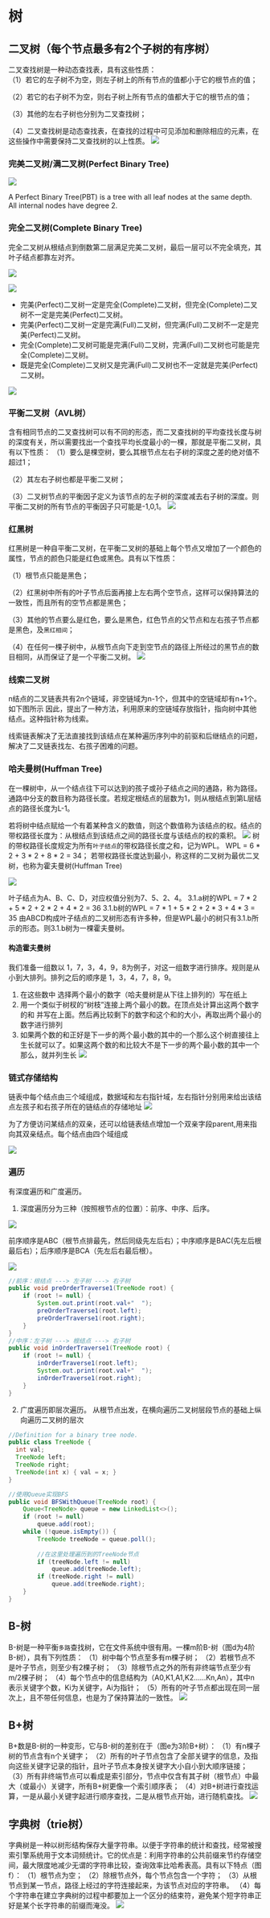 # 树
## 二叉树（每个节点最多有2个子树的有序树）

二叉查找树是一种动态查找表，具有这些性质：                                 
（1）若它的左子树不为空，则左子树上的所有节点的值都小于它的根节点的值；

（2）若它的右子树不为空，则右子树上所有节点的值都大于它的根节点的值；

（3）其他的左右子树也分别为二叉查找树；

（4）二叉查找树是动态查找表，在查找的过程中可见添加和删除相应的元素，在这些操作中需要保持二叉查找树的以上性质。
![](pic/二叉树.jpg)

### 完美二叉树/满二叉树(Perfect Binary Tree)
![](pic/满二叉树.png)

A Perfect Binary Tree(PBT) is a tree with all leaf nodes at the same depth. 
All internal nodes have degree 2.

### 完全二叉树(Complete Binary Tree)
完全二叉树从根结点到倒数第二层满足完美二叉树，最后一层可以不完全填充，其叶子结点都靠左对齐。

![](pic/完全二叉树.png)

![](pic/full-complete.png)

- 完美(Perfect)二叉树一定是完全(Complete)二叉树，但完全(Complete)二叉树不一定是完美(Perfect)二叉树。
- 完美(Perfect)二叉树一定是完满(Full)二叉树，但完满(Full)二叉树不一定是完美(Perfect)二叉树。
- 完全(Complete)二叉树可能是完满(Full)二叉树，完满(Full)二叉树也可能是完全(Complete)二叉树。
- 既是完全(Complete)二叉树又是完满(Full)二叉树也不一定就是完美(Perfect)二叉树。

![](pic/full-complete-perfect.png)


### 平衡二叉树（AVL树）
含有相同节点的二叉查找树可以有不同的形态，而二叉查找树的平均查找长度与树的深度有关，所以需要找出一个查找平均长度最小的一棵，那就是平衡二叉树，具有以下性质：
（1）要么是棵空树，要么其根节点左右子树的深度之差的绝对值不超过1；

（2）其左右子树也都是平衡二叉树；

（3）二叉树节点的平衡因子定义为该节点的左子树的深度减去右子树的深度。则平衡二叉树的所有节点的平衡因子只可能是-1,0,1。
![](pic/平衡二叉树.jpg)

### 红黑树
红黑树是一种自平衡二叉树，在平衡二叉树的基础上每个节点又增加了一个颜色的属性，节点的颜色只能是红色或黑色。具有以下性质：

（1）根节点只能是黑色；

（2）红黑树中所有的叶子节点后面再接上左右两个空节点，这样可以保持算法的一致性，而且所有的空节点都是黑色；

（3）其他的节点要么是红色，要么是黑色，红色节点的父节点和左右孩子节点都是黑色，及`黑红相间`；

（4）在任何一棵子树中，从根节点向下走到空节点的路径上所经过的黑节点的数目相同，从而保证了是一个平衡二叉树。
![](pic/红黑树.jpg)

### 线索二叉树
n结点的二叉链表共有2n个链域，非空链域为n-1个，但其中的空链域却有n+1个。如下图所示
因此，提出了一种方法，利用原来的空链域存放指针，指向树中其他结点。这种指针称为线索。

线索链表解决了无法直接找到该结点在某种遍历序列中的前驱和后继结点的问题，解决了二叉链表找左、右孩子困难的问题。

### 哈夫曼树(Huffman Tree)
在一棵树中，从一个结点往下可以达到的孩子或孙子结点之间的通路，称为路径。通路中分支的数目称为路径长度。若规定根结点的层数为1，则从根结点到第L层结点的路径长度为L-1。

若将树中结点赋给一个有着某种含义的数值，则这个数值称为该结点的权。结点的带权路径长度为：从根结点到该结点之间的路径长度与该结点的权的乘积。
![](pic/带权二叉树.png)
树的带权路径长度规定为所有`叶子结点`的带权路径长度之和，记为WPL。
WPL = 6 * 2 + 3 * 2 + 8 * 2 = 34；
若带权路径长度达到最小，称这样的二叉树为最优二叉树，也称为霍夫曼树(Huffman Tree)

![](pic/哈夫曼树.png)

叶子结点为A、B、C、D，对应权值分别为7、5、2、4。
3.1.a树的WPL = 7 * 2 + 5 * 2 + 2 * 2 + 4 * 2 = 36
3.1.b树的WPL = 7 * 1 + 5 * 2 + 2 * 3 + 4 * 3 = 35
由ABCD构成叶子结点的二叉树形态有许多种，但是WPL最小的树只有3.1.b所示的形态。则3.1.b树为一棵霍夫曼树。

#### 构造霍夫曼树
我们准备一组数以 1，7，3，4，9，8为例子，对这一组数字进行排序。规则是从小到大排列。排列之后的顺序是 1，3，4，7，8，9。
1. 在这些数中 选择两个最小的数字（哈夫曼树是从下往上排列的）写在纸上
2. 用一个类似于树杈的“树枝”连接上两个最小的数。在顶点处计算出这两个数字的和 并写在上面。然后再比较剩下的数字和这个和的大小，再取出两个最小的数字进行排列
3. 如果两个数的和正好是下一步的两个最小数的其中的一个那么这个树直接往上生长就可以了。如果这两个数的和比较大不是下一步的两个最小数的其中一个那么，就并列生长
![](pic/构造霍夫曼树.png)


### 链式存储结构
链表中每个结点由三个域组成，数据域和左右指针域，左右指针分别用来给出该结点左孩子和右孩子所在的链结点的存储地址
![](pic/二叉链表存储结构.png)

为了方便访问某结点的双亲，还可以给链表结点增加一个双亲字段parent,用来指向其双亲结点。每个结点由四个域组成

![](pic/三叉链.png)

### 遍历
有深度遍历和广度遍历。
1. 深度遍历分为三种（按照根节点的位置）：前序、中序、后序。

![](pic/二叉遍历.png)

前序顺序是ABC（根节点排最先，然后同级先左后右）；中序顺序是BAC(先左后根最后右）；后序顺序是BCA（先左后右最后根）。

![](pic/中序.png)

```java
//前序：根结点 ---> 左子树 ---> 右子树
public void preOrderTraverse1(TreeNode root) {
    if (root != null) {
        System.out.print(root.val+"  ");
        preOrderTraverse1(root.left);
        preOrderTraverse1(root.right);
    }
}
//中序：左子树 ---> 根结点 ---> 右子树
public void inOrderTraverse1(TreeNode root) {
    if (root != null) {
        inOrderTraverse1(root.left);
        System.out.print(root.val+"  ");
        inOrderTraverse1(root.right);
    }
}

```

2. 广度遍历即层次遍历。
从根节点出发，在横向遍历二叉树层段节点的基础上纵向遍历二叉树的层次

```java
//Definition for a binary tree node.
public class TreeNode {
  int val;
  TreeNode left;
  TreeNode right;
  TreeNode(int x) { val = x; }
}

//使用Queue实现BFS
public void BFSWithQueue(TreeNode root) {
    Queue<TreeNode> queue = new LinkedList<>();
    if (root != null)
        queue.add(root);
    while (!queue.isEmpty()) {
        TreeNode treeNode = queue.poll();
 
        //在这里处理遍历到的TreeNode节点 
        if (treeNode.left != null)
            queue.add(treeNode.left);
        if (treeNode.right != null)
            queue.add(treeNode.right);
    }
}

```

## B-树
B-树是一种平衡`多路`查找树，它在文件系统中很有用。一棵m阶B-树（图d为4阶B-树），具有下列性质：
（1）树中每个节点至多有m棵子树；
（2）若根节点不是叶子节点，则至少有2棵子树；
（3）除根节点之外的所有非终端节点至少有m/2棵子树；
（4）每个节点中的信息结构为（A0,K1,A1,K2......Kn,An），其中n表示关键字个数，Ki为关键字，Ai为指针；
（5）所有的叶子节点都出现在同一层次上，且不带任何信息，也是为了保持算法的一致性。
![](pic/b-.jpg)

## B+树
B+数是B-树的一种变形，它与B-树的差别在于（图e为3阶B+树）：
（1）有n棵子树的节点含有n个关键字；
（2）所有的叶子节点包含了全部关键字的信息，及指向这些关键字记录的指针，且叶子节点本身按关键字大小自小到大顺序链接；
（3）所有非终端节点可以看成是索引部分，节点中仅含有其子树（根节点）中最大（或最小）关键字，所有B+树更像一个索引顺序表；
（4）对B+树进行查找运算，一是从最小关键字起进行顺序查找，二是从根节点开始，进行随机查找。
![](pic/b+.jpg)

## 字典树（trie树）
字典树是一种以树形结构保存大量字符串。以便于字符串的统计和查找，经常被搜索引擎系统用于文本词频统计。它的优点是：利用字符串的公共前缀来节约存储空间，最大限度地减少无谓的字符串比较，查询效率比哈希表高。具有以下特点（图f）：
（1）根节点为空；
（2）除根节点外，每个节点包含一个字符；
（3）从根节点到某一节点，路径上经过的字符连接起来，为该节点对应的字符串。
（4）每个字符串在建立字典树的过程中都要加上一个区分的结束符，避免某个短字符串正好是某个长字符串的前缀而淹没。
![](pic/trie.jpg)




